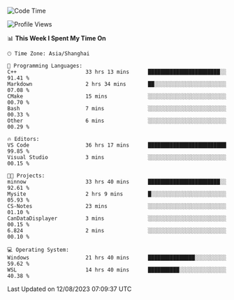 <!--START_SECTION:waka-->
![Code Time](http://img.shields.io/badge/Code%20Time-1%2C152%20hrs%2037%20mins-blue)

![Profile Views](http://img.shields.io/badge/Profile%20Views-0-blue)

📊 **This Week I Spent My Time On** 

```text
🕑︎ Time Zone: Asia/Shanghai

💬 Programming Languages: 
C++                      33 hrs 13 mins      ███████████████████████░░   91.41 % 
Markdown                 2 hrs 34 mins       ██░░░░░░░░░░░░░░░░░░░░░░░   07.08 % 
CMake                    15 mins             ░░░░░░░░░░░░░░░░░░░░░░░░░   00.70 % 
Bash                     7 mins              ░░░░░░░░░░░░░░░░░░░░░░░░░   00.33 % 
Other                    6 mins              ░░░░░░░░░░░░░░░░░░░░░░░░░   00.29 % 

🔥 Editors: 
VS Code                  36 hrs 17 mins      █████████████████████████   99.85 % 
Visual Studio            3 mins              ░░░░░░░░░░░░░░░░░░░░░░░░░   00.15 % 

🐱‍💻 Projects: 
minnow                   33 hrs 40 mins      ███████████████████████░░   92.61 % 
Mysite                   2 hrs 9 mins        █░░░░░░░░░░░░░░░░░░░░░░░░   05.93 % 
CS-Notes                 23 mins             ░░░░░░░░░░░░░░░░░░░░░░░░░   01.10 % 
CanDataDisplayer         3 mins              ░░░░░░░░░░░░░░░░░░░░░░░░░   00.15 % 
6.824                    2 mins              ░░░░░░░░░░░░░░░░░░░░░░░░░   00.10 % 

💻 Operating System: 
Windows                  21 hrs 40 mins      ███████████████░░░░░░░░░░   59.62 % 
WSL                      14 hrs 40 mins      ██████████░░░░░░░░░░░░░░░   40.38 % 
```


 Last Updated on 12/08/2023 07:09:37 UTC
<!--END_SECTION:waka-->